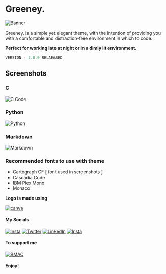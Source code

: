 # **Greeney.** 
<img src ="https://i.imgur.com/C6JBool.png" alt = "Banner">

Greeney. is a simple yet elegant theme, with the intention of providing you with a comfortable and distraction-free environment in which to code.

**Perfect for working late at night or in a dimly lit environment.**

``` javascript
VERSION - 2.0.0 RELAEASED
```

## Screenshots
### C
<img src="https://i.imgur.com/CK45G6H.png" alt="C Code">

### Python
<img src ="https://i.imgur.com/aMKxbv0.png" alt="Python" >

### Markdown
<img src ="https://i.imgur.com/xWYBdPD.png" alt="Markdown" >

### Recommended fonts to use with theme
- Cartograph CF   [ font used in screenshots ] 
- Cascadia Code
- IBM Plex Mono
- Monaco

**Logo is made using**

<a href="https://www.canva.com/"><img alt="canva" src="https://img.shields.io/badge/Canva-%2300C4CC.svg?style=for-the-badge&logo=Canva&logoColor=white"></a>


#### **My Socials**

<a href="https://www.github.com/lakshaybhushan"><img alt="Insta" src="https://img.shields.io/badge/github-%23121011.svg?style=for-the-badge&logo=github&logoColor=white"></a>
<a href="https://www.twitter.com/lakshaybhushan"><img alt="Twitter" src="https://img.shields.io/badge/Twitter-%231DA1F2.svg?style=for-the-badge&logo=Twitter&logoColor=white"></a>
<a href="https://www.linkedin.com/in/lakshay-bhushan-42209920a/"><img alt="LinkedIn" src="https://img.shields.io/badge/linkedin-%230077B5.svg?style=for-the-badge&logo=linkedin&logoColor=white"></a>
<a href="https://www.instagram.com/lakshaybhushan"><img alt="Insta" src="https://img.shields.io/badge/Instagram-%23E4405F.svg?style=for-the-badge&logo=Instagram&logoColor=white"></a>

#### **To support me**

<a href="https://www.buymeacoffee.com/lakshaybhushan"><img alt="BMAC" src="https://img.shields.io/badge/Buy%20Me%20a%20Coffee-ffdd00?style=for-the-badge&logo=buy-me-a-coffee&logoColor=black"></a>

#### **Enjoy!**
